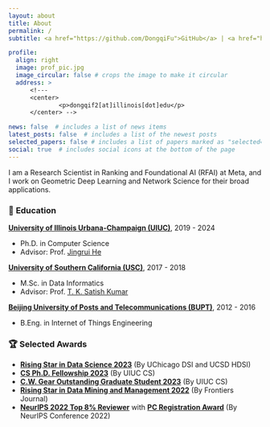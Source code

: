 ```yaml
---
layout: about
title: About
permalink: /
subtitle: <a href="https://github.com/DongqiFu">GitHub</a> | <a href="https://scholar.google.com/citations?user=WByXZAcAAAAJ&hl=en">Google Scholar</a> | <a href="https://twitter.com/DongqiFu_UIUC">Twitter</a>

profile:
  align: right
  image: prof_pic.jpg
  image_circular: false # crops the image to make it circular
  address: >
      <!---
      <center>
              <p>dongqif2[at]illinois[dot]edu</p>
      </center> -->

news: false  # includes a list of news items
latest_posts: false  # includes a list of the newest posts
selected_papers: false # includes a list of papers marked as "selected={true}"
social: true  # includes social icons at the bottom of the page
---
```


I am a Research Scientist in Ranking and Foundational AI (RFAI) at Meta, and I work on Geometric Deep Learning and Network Science for their broad applications.

### 🏫 **Education**
[**University of Illinois Urbana-Champaign (UIUC)**](https://illinois.edu/), 2019 - 2024
* Ph.D. in Computer Science
* Advisor: Prof. [Jingrui He](https://www.hejingrui.org/)

[**University of Southern California (USC)**](https://www.usc.edu/), 2017 - 2018
* M.Sc. in Data Informatics
* Advisor: Prof. [T. K. Satish Kumar](http://www.tkskwork.org/)

[**Beijing University of Posts and Telecommunications (BUPT)**](https://en.wikipedia.org/wiki/Beijing_University_of_Posts_and_Telecommunications), 2012 - 2016 
* B.Eng. in Internet of Things Engineering

<!---
### 🏭 **Industry Experience**
[AI at Meta](https://ai.meta.com/research/), Sunnyvale CA, May 2023 - Oct 2023
* Research Scientist Intern, Ranking & Foundational AI
* Scalable Graph Transformer Models

[IBM Thomas J. Watson Research](https://research.ibm.com/labs/yorktown-heights), Yorktown Heights NY, May 2022 - Aug 2022
* Research Intern, Impact Science
* Multivariate Time-Series Forecasting and Anomaly Detection
-->

### 🏆 **Selected Awards**
* [**Rising Star in Data Science 2023**](https://datascience.uchicago.edu/research/postdoctoral-programs/rising-stars-in-data-science-2/2023-rising-stars/) (By UChicago DSI and UCSD HDSI)
* [**CS Ph.D. Fellowship 2023**](https://grad.illinois.edu/fellowship/fellows) (By UIUC CS)
* [**C.W. Gear Outstanding Graduate Student 2023**](https://cs.illinois.edu/about/awards/graduate-fellowships-awards/cw-gear-outstanding-graduate-student) (By UIUC CS)
* [**Rising Star in Data Mining and Management 2022**](https://www.frontiersin.org/research-topics/37426/rising-stars-in-data-mining-and-management-2022) (By Frontiers Journal)
* [**NeurIPS 2022 Top 8% Reviewer**](https://neurips.cc/Conferences/2022/ProgramCommittee) with [**PC Registration Award**](https://nips.cc/Conferences/2020/PaperInformation/AC-SACGuidelines) (By NeurIPS Conference 2022)

<!--- 
* [SIAM Student Travel Award](https://www.siam.org/conferences/conference-support/siam-student-travel-awards) (To attend SDM' 2024)
* [**Rising Star in Data Science 2023**](https://datascience.uchicago.edu/research/postdoctoral-programs/rising-stars-in-data-science-2/2023-rising-stars/) (By UChicago and UC San Diego)
* [CS Ph.D. Fellowship 2023](https://grad.illinois.edu/fellowship/fellows) (By UIUC CS Department)
* [**C.W. Gear Outstanding Graduate Student 2023**](https://cs.illinois.edu/about/awards/graduate-fellowships-awards/cw-gear-outstanding-graduate-student) (Annually Honor One Graduate Student in UIUC CS Department)
* [Conference Presentation Award 2023](https://grad.illinois.edu/general/travelaward) (By UIUC Graduate College)
* [NSF Student Travel Award](https://www.wsdm-conference.org/2023/attending/nsf-student-travel-awards) (To attend WSDM' 2023)
* [**Rising Star in Data Mining and Management 2022**](https://www.frontiersin.org/research-topics/37426/rising-stars-in-data-mining-and-management-2022) (By [Frontiers Journal](https://www.frontiersin.org/articles/10.3389/fdata.2023.1201798/full))
* [**NeurIPS 2022 Top 8% Reviewer**](https://neurips.cc/Conferences/2022/ProgramCommittee) with [PC Registration Award](https://nips.cc/Conferences/2020/PaperInformation/AC-SACGuidelines) (By NeurIPS' 2022)
* [NSF/SIGWEB Student Travel Grant](https://www.cikm2022.org/nsf-travel-grants) (To attend CIKM' 2022)
* [NSF/SIGKDD Student Registration Award](https://kdd.org/kdd2022/cfStudentTravel.html) (To attend KDD' 2022)
* [ACM/SIGIR Student Travel Grant](https://sigir.org/sigir2021/registration/) (To attend SIGIR' 2021)
* [ACM/SIGIR Student Travel Grant](https://sigir.org/general-information/travel-grants/) (To attend CIKM' 2020)
* [NSF/SIGKDD Student Registration Award](https://www.kdd.org/kdd2020/calls/view/kdd-2020-call-for-student-registration-award-applications) (To attend KDD' 2020)
-->
